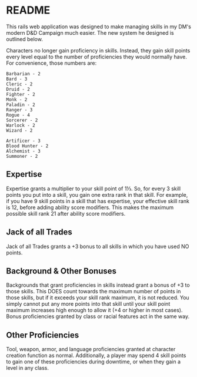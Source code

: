 # README

This rails web application was designed to make managing skills in my DM's modern D&D Campaign much easier. The new system he designed is outlined below.


Characters no longer gain proficiency in skills. Instead, they gain skill points every level equal to the number of proficiencies they would normally have. For convenience, those numbers are:
	
	Barbarian - 2
	Bard - 3
	Cleric - 2
	Druid - 2
	Fighter - 2
	Monk - 2
	Paladin - 2
	Ranger - 3
	Rogue - 4
	Sorcerer - 2
	Warlock - 2
	Wizard - 2

	Artificer - 3
	Blood Hunter - 2
	Alchemist - 3
	Summoner - 2

## Expertise

Expertise grants a multiplier to your skill point of 1⅓. So, for every 3 skill points you put into a skill, you gain one extra rank in that skill. For example, if you have 9 skill points in a skill that has expertise, your effective skill rank is 12, before adding ability score modifiers. This makes the maximum possible skill rank 21 after ability score modifiers.

## Jack of all Trades

Jack of all Trades grants a +3 bonus to all skills in which you have used NO points.

## Background & Other Bonuses

Backgrounds that grant proficiencies in skills instead grant a bonus of +3 to those skills. This DOES count towards the maximum number of points in those skills, but if it exceeds your skill rank maximum, it is not reduced. You simply cannot put any more points into that skill until your skill point maximum increases high enough to allow it (+4 or higher in most cases). Bonus proficiencies granted by class or racial features act in the same way.

## Other Proficiencies

Tool, weapon, armor, and language proficiencies granted at character creation function as normal. Additionally, a player may spend 4 skill points to gain one of these proficiencies during downtime, or when they gain a level in any class.
